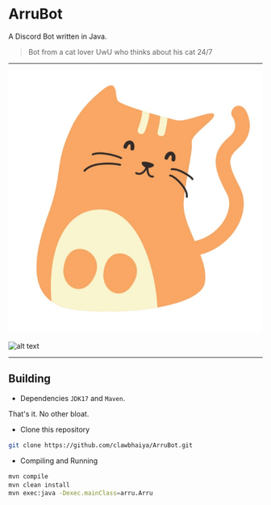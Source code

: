 # ArruBot
A Discord Bot written in Java.

> Bot from a cat lover UwU who thinks about his cat 24/7
---

<div id="top"></div>

<!-- PROJECT LOGO -->
<div align="center">
  <a href="https://github.com/clawbhaiya/ArruBot">
    <img src="images/arru-img.jpg" alt="Meow :3">
  </a>
</div>


![alt text](https://github.com/clawbhaiya/ArruBot/raw/main/images/arru-img.jpg "Meow :3")

---

## Building
- Dependencies
`JDK17` and `Maven`.

That's it. No other bloat.

- Clone this repository
```sh
git clone https://github.com/clawbhaiya/ArruBot.git
```

- Compiling and Running
```sh
mvn compile
mvn clean install
mvn exec:java -Dexec.mainClass=arru.Arru
```